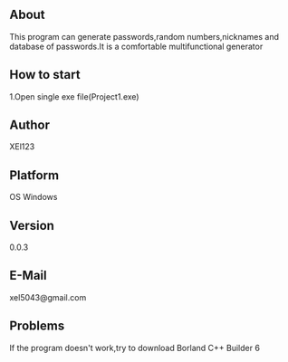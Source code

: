 <h2>About</h2>
<p>This program can generate passwords,random numbers,nicknames and database of passwords.It is a comfortable multifunctional generator</p>
<h2>How to start</h2>
<p>1.Open single exe file(Project1.exe)</p>
<h2>Author</h2>
<p>XEl123</p>
<h2>Platform</h2>
<p>OS Windows</p>
<h2>Version</h2>
<p>0.0.3</p>
<h2>E-Mail</h2>
<p>xel5043@gmail.com</p>
<h2>Problems</h2>
<p>If the program doesn't work,try to download Borland C++ Builder 6</p>

